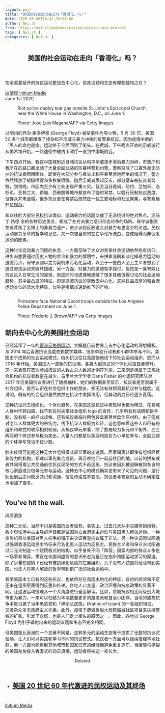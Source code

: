 ```yaml
---
layout: post
title: "美国的社会运动在走向「香港化」吗？"
date: 2020-06-06T10:42:39+01:00
author: Nei.st
from: https://nei.st/medium/initium/opinion-usa-protest
tags: [ Nei.st ]
categories: [ Nei.st ]
---
```


<article class="post-20342 post type-post status-publish format-standard hentry category-initium" id="post-20342"> <header class="page-header medium Archives"><div class="page-header__image"></div><div class="page-header__content"><h1 class="page-title text-align-center">美国的社会运动在走向「香港化」吗？</h1></div> </header><div class="entry-content aesop-entry-content" id="post-20342-content"><link as="font" crossorigin="anonymous" href="//cdn.jsdelivr.net/gh/0nd1jyU39XQ/_/glyph/font-face/0uIzqoZjSuJfvSBnvgXTcApMtcVhMcpr.woff" rel="preload" type="font/woff"/><link as="font" crossorigin="anonymous" href="//cdn.jsdelivr.net/gh/0nd1jyU39XQ/_/glyph/font-face/1sTnSLZWDKucPX6SAk.woff" rel="preload" type="font/woff"/><p class="blog-post__description">在全美蔓延开的抗议运动更加去中心化，但其议题和生态有哪些独特之处？</p><span id="more-20342"></span><div class="container uiScale uiScale-ui--regular uiScale-caption--regular u-flexCenter u-marginVertical24 u-fontSize15 js-postMetaLockup"><div class="u-flex0"><a class="initium __link-logo" dir="auto" href="//nei.st/medium/initium"></a></div><div class="u-flex1 u-paddingLeft15 u-overflowHidden"><div class="u-paddingBottom3"><a class="initium __link-logo" dir="auto" href="//nei.st/medium/initium">端傳媒 Initium Media</a></div><div class="ui-caption u-noWrapWithEllipsis js-testPostMetaInlineSupplemental"><time>June 1st 2020</time></div></div></div><div class="container img"><div class="aspectRatioPlaceholder"><div class="progressiveMedia" data-height="720" data-width="1080"> <img alt="" class="progressiveMedia-image" data-src="https://cdn.jsdelivr.net/gh/0nd1jyU39XQ/_/img/1/b9dc7f250bc3490fa8ebbc8b623a69b9.jpg" src="https://cdn.jsdelivr.net/gh/0nd1jyU39XQ/_/img/1/b9dc7f250bc3490fa8ebbc8b623a69b9.jpg"/></div></div><div class="aesop-image-component"><figure class="aesop-image-component-image aesop-component-align-center aesop-image-component-caption-left"> <figcaption class="aesop-image-component-caption"><p class="aesop-cap-description">Riot police deploy tear gas outside St. John's Episcopal Church near the White House in Washington, D.C., on June 1.</p><p class="aesop-cap-cred">Photo: Jose Luis Magana/AFP via Getty Images</p> </figcaption></figure></div></div><p>以明州的乔治·弗洛伊德 (George Floyd) 被杀事件为导火索，5 月 30 日，美国 50 多个城市都爆发了掺杂和平示威与暴力冲突的反警暴抗议。因为疫情中断的「黑人的命也是命」运动终于全面回到了街头。在费城，下午两点开始的示威游行从美术馆开始，一路途径中轴线市政厅一直到中国城附近。</p><p>下午四点开始，我在中国城附近目睹抗议从和平示威逐步滑向暴力对峙，市政厅和我所在的路口都出动了大量全副武装的防暴特警和州警。警察将除了口罩外毫无防护的抗议者团团围住，即使在大部分参与者举止和平甚至席地而坐的情况下，警方依然释放了胡椒喷雾和多枚催泪弹。随后示威者发起反击，部分警车被抗议者烧毁，到傍晚，市区内至少有三处出现严重火灾。截至当日晚间，纽约、芝加哥、洛杉矶、亚特兰大、费城、西雅图等城市都宣布了临时宵禁，以强行压制抗议烈度。但群众并未退缩，很多抗议者在宵禁后依然在一些主要地标和社区聚集，与警察展开拉锯战。</p><p>和以往的大部分民权抗议类似，运动暴力的话题又成了无法绕过的绝对焦点。连马丁·路德·金的各种历史发言，都成了左右派暴力意识形态论争的场所。保守派指责左翼背叛了金博士的非暴力遗产，进步派则反驳说金对暴力有更复杂的论述。民权运动暴力革命的哲学和记忆，又一次被当前的左右争论所洗白，变成阻碍而非促发运动的因素。</p><p>这种讨论运动暴力问题的执念，一方面反映了大众对完美社会运动依然抱有信仰。进步派想要通过历史人物的言论和暴力的情境性，来拼命洗刷和淡化掉暴力运动的道德污点，保守派则以之为契机来污名化运动，以至于一些白人至上主义者想到了通过渗透运动来破坏团结。另一方面，对暴力的道德哲学探讨，当然是一条有效让抗议进入日常生活的途径，但这同时也遗憾地遮蔽了很多其他值得讨论的社会运动趋势。其中最凸显的特征，即是这波抗议的零散去中心化。这种日益浓厚的和香港运动类似的流水化特质，似乎是疫情加速助推下的产物。</p><div class="container large img edge"><div class="aspectRatioPlaceholder"><div class="progressiveMedia" data-height="1204" data-width="2000"> <img alt="" class="progressiveMedia-image lazyload" data-src="https://cdn.jsdelivr.net/gh/0nd1jyU39XQ/_/img/1/iy4XcHt4L1vo.jpg" src="https://cdn.jsdelivr.net/gh/0nd1jyU39XQ/_/img/1/iy4XcHt4L1vo.jpg"/></div></div><div class="aesop-image-component"> <figure class="aesop-image-component-image aesop-component-align-center aesop-image-component-caption-left"> <figcaption class="aesop-image-component-caption"><p class="aesop-cap-description">Protesters face National Guard troops outside the Los Angeles Police Department on June 1.</p><p class="aesop-cap-cred">Photo: Ffederic J. Brown/AFP via Getty Images</p> </figcaption> </figure></div></div><h2>朝向去中心化的美国社会运动</h2><p>已经延续了一年的<a href="https://nei.st/tag/hong-kong-protests">香港反修例运动</a>，大概是目前世界上去中心化运动的理想模板。与 2014 年后香港抗议高度依赖数字媒体，很多单独行动者和小群体参与不同，美国由于成熟的社会运动模式，街头抗议往往高度依赖线下的社会运动组织。然而从 2016 年开始，美国进入一波新的抗议潮，各类大型抗议的个体化程度显著攀升。这一来表现在首次参加抗议的人数占总人数的比例在升高，二来则是隶属于正规社会机构的抗议者数量在减少。马里兰大学学者 Dana Fisher 的社运研究团队对 2017 年后美国抗议者进行了随机抽样，她们的数据甚至显示，抗议者是否隶属于社会组织，是否认识在社会组织工作的朋友，都无法有效预测其抗议参与程度。这说明，既有的社会组织虽然依然在抗议中发挥作用，但其动员力已经逐步衰落。</p><div class="code-block code-block-1" style="margin: 8px 0; clear: both;"><div class="container ads_KbHEVhh8Rw"><div class="card card--blog post-sidebar"><div class="card-body"><div class="logo_ngcontent-kty-0"> </div><div class="iframe-blocker U6XAMK63Vh00WqvF2BacIQ"><div class="background-h60B"> </div><div class="WumZiPCS4MeMw4pxQ"> </div></div></div><div class="card-footer"><div class="card-footer-wrapper" layout="row bottom-left"></div></div></div></div></div><p>这种抗议的去组织化、个体化趋势，在美国这波抗议中表现得也极为明显。在费城人群中环顾四周，找不到任何夹带社会组织 logo 的宣传，几乎所有标语牌都是手制，没有统一的样式规格。还有抗议者临时用包装盒甚至烤盘作原材料。由于瘟疫对老年人群体更大的杀伤力，线下抗议人群极为年轻，这也意味着这些人和已有的组织和政党的联系相对较弱。从抗议单元来看，除了族裔较为多元和平衡外，三三两两的个体式参与极为突出。大量人口都是以家庭和朋友为小单位参与，全副武装的个体单车党也不在少数。</p><p>肺炎疫情可能是这种无大台组织模式最显著的加速器。居家隔离让即使有组织经费和能力的机构，都难以事先集合成员，再召唤他们一起前往目的地。以前的拼车或者共同搭乘公共交通前往抗议现场的方式不再适用，抗议者因此被迫解散到各自的核心家庭或合租单元参与运动。这种去中心的模式确实也带来了可见的问题，游行队伍前后之间缺乏共识和沟通，信息传递成本变高，抗议者与警察的互动不确定性也增加了很多。</p><div class="aesop-content-comp-wrap aesop-content-comp-columns-1" id="aesop-content-component"><div class="container img gfw edge"><div class="BarrierFailsafe__fullBarrier___2bFWd"><div class="aspectRatioPlaceholder nykpaywall"><div class="progressiveMedia" data-height="880" data-width="1040"> <img alt="" class="progressiveMedia-image lazyload" data-src="https://cdn.jsdelivr.net/gh/0nd1jyU39XQ/_/img/1/full-desktop@2x.png" src="https://cdn.jsdelivr.net/gh/0nd1jyU39XQ/_/img/1/full-desktop@2x.png"/></div></div><h1 class="BarrierFailsafe__header___1VGQh">You’ve hit the wall.</h1><div class="BarrierFailsafe__body___2hQxl">风高浪急 <a class="wdAUwEkxSXQjBoQ" href="https://nei.st/medium/j2c6srlbezlceyrdintsxq" rel="noopener noreferrer nofollow" target="_blank"><span class="svgIcon svgIcon--questionMark svgIcon--19px"></span></a></div></div></div></div><p>这种二元论，当然不只是美国抗议者独有。事实上，过去几天从中文媒体到推特，各个舆论场中占主导的声音都是试图对立香港民主运动与美国黑人解放运动。一种宣传机器以美国对黑人抗争的镇压来论证香港抗议属于非法，另一种论调则试图通过强调香港运动民主特征来污名化黑人运动为反民主。民族主义者和保守派试图通过二元论制造一个跷跷板式的结构，似乎身处不同「阵营」国家内部的群众斗争是一场零和博弈。横亘在帝国间虚假的意识形态沟壑正在掐断跨国运动学习的渠道。除了少量在疫情下已经有被边缘化危险的左翼组织，几乎没有人试图将经验带到美国，也无人将黑人解放的哲学带到更广泛的社会运动中。</p><p>甚至美国本土已有的这些抗议，也依然存在高度本地化的特征，各地的经验和不足还未在组织层面得到反思和传递。各地人口变量、政治环境和抗疫政策的显著不同，让这波运动很难从一个大角度进行全面解读。比如，费城抗议相比同级别大城市更为暴力，一来可以归结为本地数量更多的激进派和自治小团体。当地的族裔抗争本就沿袭了当年黑豹党和「伊斯兰民族」(Nation of Islam) 的一些组织特征，又掺杂众多无政府主义元素。此外，疫情下费城当局大规模缩减社区项目来扶持警权的扩张，引发了众怒，也是人们走上街头的原因之一。因此，各地以 George Floyd 为引子辐射出来的运动议题和生态不完全相同。</p><p>但美国相比香港的一个显著不同是，这种多元的运动生态等于提供了无数的抗议试验场，让人们可以实践和学习不同的抗议模式。抗议者一方面可以继续搭建本地社群，另一方面也能看到其他城市和国家已有的经验而避免重复造车。当疫情将撕裂的美国匆匆投入香港式的动员语境，运动者将被迫一夜长大。</p><section class="jsx-1092709871 collection"><header class="jsx-1092709871 container"><span class="jsx-65431776 text-icon text-right size-md spacing-xxtight weight-medium"><span class="jsx-65431776 text"><span class="jsx-1092709871">Related</span></span></span></header><ul class="jsx-1092709871 collection-list"><li class="jsx-1092709871"><section class="jsx-2013367371 container"><div class="jsx-2013367371 content no-cover type-collection"><div class="jsx-2013367371 left"> <a class="jsx-2013367371" href="https://nei.st/medium/caixin/cw877i"><h2 class="jsx-2996311878 sidebar">美国 20 世纪 60 年代激进的民权运动及其终场</h2> </a></div></div></section></li></ul></section><div class="container qyoLgsBMfk2RyP6PZqEQUQ"><div class="TA9FsqtAclEQEnnC"><a class="q9pBoz6iftkg" href="https://nei.st/medium/initium?source=https://theinitium.com/article/20200601-opinion-usa-protest/" rel="noopener noreferrer nofollow"><div class="ISq0AssRMiRdK46s31e1tA"><div class="VBC0sS11TRzyNj7ur4DqLQ"></div></div></a></div></div><div class="code-block code-block-2" style="margin: 8px 0; clear: both;"> <br/><div class="container ads_KbHEVhh8Rw"><div class="card card--blog post-sidebar"><div class="card-body"><div class="logo_ngcontent-kty-0"> </div><div class="iframe-blocker U6XAMK63Vh00WqvF2BacIQ"><div class="background-h60B"> </div><div class="WumZiPCS4MeMw4pxQ"> </div></div></div><div class="card-footer"><div class="card-footer-wrapper" layout="row bottom-left"></div></div></div></div></div></div> <footer class="entry-footer"><div class="categories icon-link"><a href="https://nei.st/category/medium/initium" rel="category tag">Initium Media</a></div> </footer></article>

